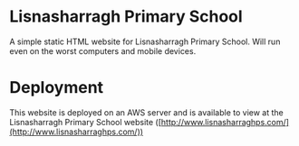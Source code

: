 # Lisnasharragh Primary School

A simple static HTML website for Lisnasharragh Primary School. Will run even on the worst computers and mobile devices.

# Deployment

This website is deployed on an AWS server and is available to view at the Lisnasharragh Primary School website ([http://www.lisnasharraghps.com/](http://www.lisnasharraghps.com/))
